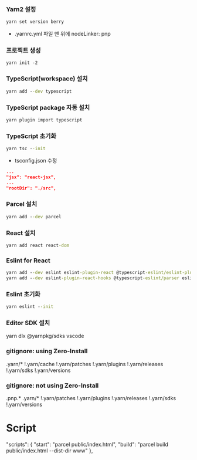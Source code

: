 ### Yarn2 설정
```cmd
yarn set version berry
```
+ .yarnrc.yml 파일 맨 위에 nodeLinker: pnp

### 프로젝트 생성
```code 
yarn init -2
```

### TypeScript(workspace) 설치
```cmd
yarn add --dev typescript
```

### TypeScript package 자동 설치
```cmd
yarn plugin import typescript
```

### TypeScript 초기화
```cmd
yarn tsc --init
```
+ tsconfig.json 수정
 ```json
 ...
"jsx": "react-jsx",
...
"rootDir": "./src",
```

### Parcel 설치
```cmd
yarn add --dev parcel
```

### React 설치
```cmd
yarn add react react-dom
```

### Eslint for React
```cmd
yarn add --dev eslint eslint-plugin-react @typescript-eslint/eslint-plugin eslint-config-airbnb eslint-plugin-import eslint-plugin-jsx-a11y
yarn add --dev eslint-plugin-react-hooks @typescript-eslint/parser eslint-config-airbnb-typescript eslint-config-airbnb-base eslint-import-resolver-node
```

### Eslint 초기화
```cmd
yarn eslint --init
```

### Editor SDK 설치
yarn dlx @yarnpkg/sdks vscode

### gitignore: using Zero-Install
.yarn/*
!.yarn/cache
!.yarn/patches
!.yarn/plugins
!.yarn/releases
!.yarn/sdks
!.yarn/versions

### gitignore: not using Zero-Install
.pnp.*
.yarn/*
!.yarn/patches
!.yarn/plugins
!.yarn/releases
!.yarn/sdks
!.yarn/versions

# Script
"scripts": {
  "start": "parcel public/index.html",
  "build": "parcel build public/index.html --dist-dir www"
},
